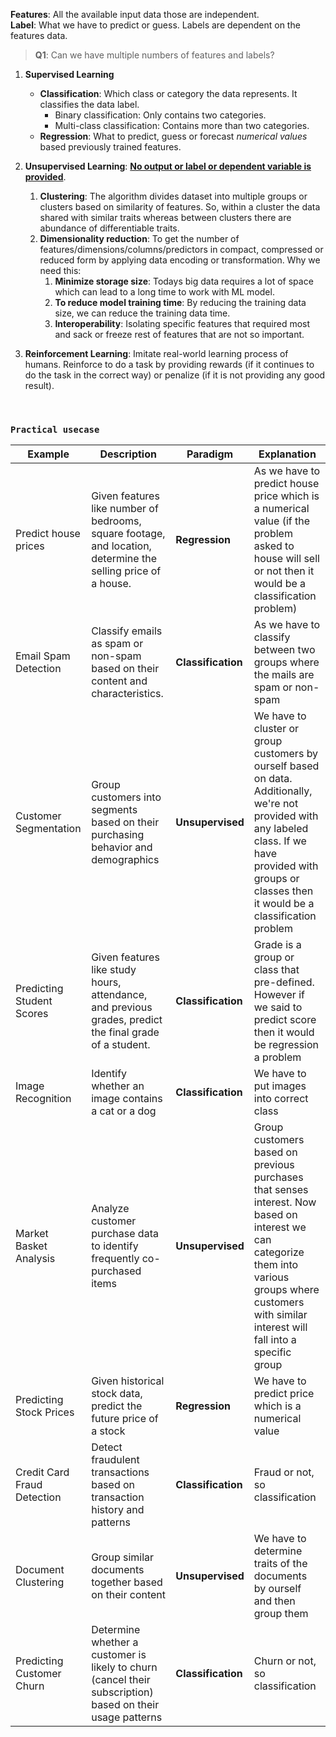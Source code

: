 **Features**: All the available input data those are independent.  
**Label**: What we have to predict or guess. Labels are dependent on the features data.

> **Q1**: Can we have multiple numbers of features and labels?

1. **Supervised Learning**
   - **Classification**: Which class or category the data represents. It classifies the data label.
     - Binary classification: Only contains two categories.
     - Multi-class classification: Contains more than two categories.
   - **Regression**: What to predict, guess or forecast *numerical values* based previously trained features.

2. **Unsupervised Learning**: <ins>**No output or label or dependent variable is provided**</ins>.
   1. **Clustering**: The algorithm divides dataset into multiple groups or clusters based on similarity of features. So, within a cluster the data shared with similar traits whereas between clusters there are abundance of differentiable traits.
   2. **Dimensionality reduction**: To get the number of features/dimensions/columns/predictors in compact, compressed or reduced form by applying data encoding or transformation. Why we need this:
      1. **Minimize storage size**: Todays big data requires a lot of space which can lead to a long time to work with ML model.
      2. **To reduce model training time**: By reducing the training data size, we can reduce the training data time.
      3. **Interoperability**: Isolating specific features that required most and sack or freeze rest of features that are not so important.

3. **Reinforcement Learning**: Imitate real-world learning process of humans. Reinforce to do a task by providing rewards (if it continues to do the task in the correct way) or penalize (if it is not providing any good result).

&nbsp;

### ```Practical usecase```

| Example                     | Description                                                                                                   | Paradigm           | Explanation                                                                                                                                                                                                   |
| --------------------------- | ------------------------------------------------------------------------------------------------------------- | ------------------ | ------------------------------------------------------------------------------------------------------------------------------------------------------------------------------------------------------------- |
| Predict house prices        | Given features like number of bedrooms, square footage, and location, determine the selling price of a house. | **Regression**     | As we have to predict house price which is a numerical value (if the problem asked to house will sell or not then it would be a classification problem)                                                       |
| Email Spam Detection        | Classify emails as spam or non-spam based on their content and characteristics.                               | **Classification** | As we have to classify between two groups where the mails are spam or non-spam                                                                                                                                |
| Customer Segmentation       | Group customers into segments based on their purchasing behavior and demographics                             | **Unsupervised**   | We have to cluster or group customers by ourself based on data. Additionally, we're not provided with any labeled class. If we have provided with groups or classes then it would be a classification problem |
| Predicting Student Scores   | Given features like study hours, attendance, and previous grades, predict the final grade of a student.       | **Classification** | Grade is a group or class that pre-defined. However if we said to predict score then it would be regression a problem                                                                                         |
| Image Recognition           | Identify whether an image contains a cat or a dog                                                             | **Classification** | We have to put images into correct class                                                                                                                                                                      |
| Market Basket Analysis      | Analyze customer purchase data to identify frequently co-purchased items                                      | **Unsupervised**   | Group customers based on previous purchases that senses interest. Now based on interest we can categorize them into various groups where customers with similar interest will fall into a specific group      |
| Predicting Stock Prices     | Given historical stock data, predict the future price of a stock                                              | **Regression**     | We have to predict price which is a numerical value                                                                                                                                                           |
| Credit Card Fraud Detection | Detect fraudulent transactions based on transaction history and patterns                                      | **Classification** | Fraud or not, so classification                                                                                                                                                                               |
| Document Clustering         | Group similar documents together based on their content                                                       | **Unsupervised**   | We have to determine traits of the documents by ourself and then group them                                                                                                                                   |
| Predicting Customer Churn   | Determine whether a customer is likely to churn (cancel their subscription) based on their usage patterns     | **Classification** | Churn or not, so classification                                                                                                                                                                               |

